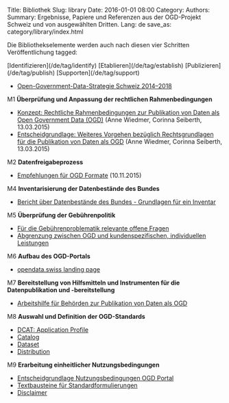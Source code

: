 Title: Bibliothek
Slug: library
Date: 2016-01-01 08:00
Category:
Authors:
Summary: Ergebnisse, Papiere und Referenzen aus der OGD-Projekt Schweiz und von ausgewählten Dritten.
Lang: de
save_as: category/library/index.html


Die Bibliothekselemente werden auch nach diesen vier Schritten Veröffentlichung tagged:

<tags>
[Identifizieren](/de/tag/identify)
[Etablieren](/de/tag/establish)
[Publizieren](/de/tag/publish)
[Supporten](/de/tag/support)
</tags>

  - [Open-Government-Data-Strategie Schweiz 2014–2018](/de/library/ch-ogd-strategie)

M1 **Überprüfung und Anpassung der rechtlichen Rahmenbedingungen**

  - [Konzept: Rechtliche Rahmenbedingungen zur Publikation von Daten als Open Government Data (OGD)](/de/library/m1-rechtliche-rahmen) (Anne Wiedmer, Corinna Seiberth, 13.03.2015)
  - [Entscheidgrundlage: Weiteres Vorgehen bezüglich Rechtsgrundlagen für die Publikation von Daten als OGD](/de/library/m1-entscheid-rechtsgrundlagen) (Anne Wiedmer, Corinna Seiberth, 13.03.2015)

M2 **Datenfreigabeprozess**

  - [Empfehlungen für OGD Formate](/de/library/m2-ogd-formate) (10.11.2015)

<!-- M3 **Datenfreigabeplanung** -->

M4 **Inventarisierung der Datenbestände des Bundes**

  - [Bericht über Datenbestände des Bundes - Grundlagen für ein Inventar](/de/library/m4-datebestaende-bund)

M5 **Überprüfung der Gebührenpolitik**

  - [Für die Gebührenproblematik relevante offene Fragen](/de/library/m5-gebuehrenproblematik)
  - [Abgrenzung zwischen OGD und kundenspezifischen, individuellen Leistungen](/de/library/m5-abgrenzung-leistungen)

M6 **Aufbau des OGD-Portals**

  - [opendata.swiss landing page](http://opendata.swiss)

M7 **Bereitstellung von Hilfsmitteln und Instrumenten für die Datenpublikation und -bereitstellung**

  - [Arbeitshilfe für Behörden zur Publikation von Daten als OGD](/de/library/m7-recht-arbeitshilfe)

M8 **Auswahl und Definition der OGD-Standards**

  - [DCAT: Application Profile](/de/library/m8-dcat-application-en)
  - [Catalog](/de/library/m8-catalog)
  - [Dataset](/de/library/m8-dataset)
  - [Distribution](/de/library/m8-distribution)

M9 **Erarbeitung einheitlicher Nutzungsbedingungen**

  - [Entscheidgrundlage Nutzungsbedingungen OGD Portal](/de/library/m9-entscheid-nutzungsbedingungen)
  - [Textbausteine für Standardformulierungen](/de/library/m9-standardformulierungen)
  - [Disclaimer](/de/library/m9-disclaimer)

<!--
M10 Erarbeitung eines OGD-Kooperationsmodells

M11 Dialog mit den OGD-Anwendern

M12 Bekanntmachung des Datenangebots in der Öffentlichkeit

M13 Evaluation der Wirkung von OGD
-->
